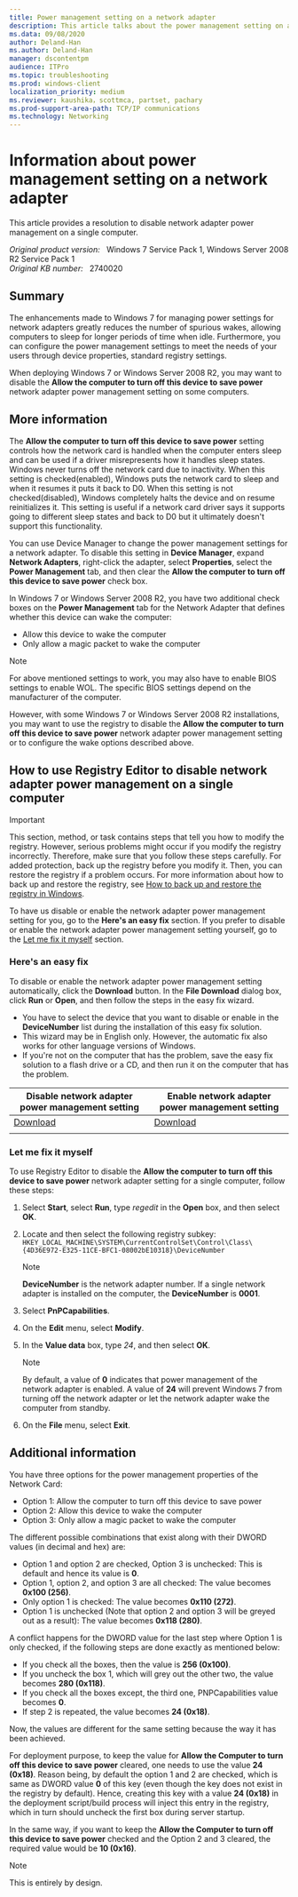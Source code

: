 ```yaml
---
title: Power management setting on a network adapter
description: This article talks about the power management setting on a network adapter. Provides resolutions to disable the network adapter power management on a single computer.
ms.data: 09/08/2020
author: Deland-Han
ms.author: Deland-Han
manager: dscontentpm
audience: ITPro
ms.topic: troubleshooting
ms.prod: windows-client
localization_priority: medium
ms.reviewer: kaushika，scottmca, partset, pachary
ms.prod-support-area-path: TCP/IP communications
ms.technology: Networking
---
```

# Information about power management setting on a network adapter

This article provides a resolution to disable network adapter power management on a single computer.

_Original product version:_ &nbsp; Windows 7 Service Pack 1, Windows Server 2008 R2 Service Pack 1  
_Original KB number:_ &nbsp; 2740020

## Summary

The enhancements made to Windows 7 for managing power settings for network adapters greatly reduces the number of spurious wakes, allowing computers to sleep for longer periods of time when idle. Furthermore, you can configure the power management settings to meet the needs of your users through device properties, standard registry settings.

When deploying Windows 7 or Windows Server 2008 R2, you may want to disable the **Allow the computer to turn off this device to save power** network adapter power management setting on some computers.

## More information

The **Allow the computer to turn off this device to save power** setting controls how the network card is handled when the computer enters sleep and can be used if a driver misrepresents how it handles sleep states. Windows never turns off the network card due to inactivity. When this setting is checked(enabled), Windows puts the network card to sleep and when it resumes it puts it back to D0. When this setting is not checked(disabled), Windows completely halts the device and on resume reinitializes it. This setting is useful if a network card driver says it supports going to different sleep states and back to D0 but it ultimately doesn't support this functionality.

You can use Device Manager to change the power management settings for a network adapter. To disable this setting in **Device Manager**, expand **Network Adapters**, right-click the adapter, select **Properties**, select the **Power Management** tab, and then clear the **Allow the computer to turn off this device to save power** check box.

In Windows 7 or Windows Server 2008 R2, you have two additional check boxes on the **Power Management** tab for the Network Adapter that defines whether this device can wake the computer:

- Allow this device to wake the computer
- Only allow a magic packet to wake the computer

> [!NOTE]
> For above mentioned settings to work, you may also have to enable BIOS settings to enable WOL. The specific BIOS settings depend on the manufacturer of the computer.

However, with some Windows 7 or Windows Server 2008 R2 installations, you may want to use the registry to disable the **Allow the computer to turn off this device to save power** network adapter power management setting or to configure the wake options described above.

## How to use Registry Editor to disable network adapter power management on a single computer

> [!IMPORTANT]
> This section, method, or task contains steps that tell you how to modify the registry. However, serious problems might occur if you modify the registry incorrectly. Therefore, make sure that you follow these steps carefully. For added protection, back up the registry before you modify it. Then, you can restore the registry if a problem occurs. For more information about how to back up and restore the registry, see [How to back up and restore the registry in Windows](https://support.microsoft.com/help/322756).

To have us disable or enable the network adapter power management setting for you, go to the **Here's an easy fix** section. If you prefer to disable or enable the network adapter power management setting yourself, go to the [Let me fix it myself](#let-me-fix-it-myself) section.

### Here's an easy fix

To disable or enable the network adapter power management setting automatically, click the **Download** button. In the **File Download** dialog box, click **Run** or **Open**, and then follow the steps in the easy fix wizard.

- You have to select the device that you want to disable or enable in the **DeviceNumber** list during the installation of this easy fix solution.
- This wizard may be in English only. However, the automatic fix also works for other language versions of Windows.
- If you're not on the computer that has the problem, save the easy fix solution to a flash drive or a CD, and then run it on the computer that has the problem.

|Disable network adapter power management setting|Enable network adapter power management setting|
|---|---|
|[Download](https://go.microsoft.com/?linkid=9820158)|[Download](https://go.microsoft.com/?linkid=9820157)|
|||

### Let me fix it myself

To use Registry Editor to disable the **Allow the computer to turn off this device to save power** network adapter setting for a single computer, follow these steps:

1. Select **Start**, select **Run**, type *regedit* in the **Open** box, and then select **OK**.
2. Locate and then select the following registry subkey:  
   `HKEY_LOCAL_MACHINE\SYSTEM\CurrentControlSet\Control\Class\{4D36E972-E325-11CE-BFC1-08002bE10318}\DeviceNumber`

    > [!NOTE]
    > **DeviceNumber** is the network adapter number. If a single network adapter is installed on the computer, the **DeviceNumber** is **0001**.

3. Select **PnPCapabilities**.
4. On the **Edit** menu, select **Modify**.
5. In the **Value data** box, type *24*, and then select **OK**.

    > [!NOTE]
    > By default, a value of **0** indicates that power management of the network adapter is enabled. A value of **24** will prevent Windows 7 from turning off the network adapter or let the network adapter wake the computer from standby.

6. On the **File** menu, select **Exit**.

## Additional information

You have three options for the power management properties of the Network Card:

- Option 1: Allow the computer to turn off this device to save power
- Option 2: Allow this device to wake the computer
- Option 3: Only allow a magic packet to wake the computer

The different possible combinations that exist along with their DWORD values (in decimal and hex) are:

- Option 1 and option 2 are checked, Option 3 is unchecked: This is default and hence its value is **0**.
- Option 1, option 2, and option 3 are all checked: The value becomes **0x100 (256)**.
- Only option 1 is checked: The value becomes **0x110 (272)**.
- Option 1 is unchecked (Note that option 2 and option 3 will be greyed out as a result): The value becomes **0x118 (280)**.

A conflict happens for the DWORD value for the last step where Option 1 is only checked, if the following steps are done exactly as mentioned below:

- If you check all the boxes, then the value is **256 (0x100)**.
- If you uncheck the box 1, which will grey out the other two, the value becomes **280 (0x118)**.
- If you check all the boxes except, the third one, PNPCapabilities value becomes **0**.
- If step 2 is repeated, the value becomes **24 (0x18)**.

Now, the values are different for the same setting because the way it has been achieved.

For deployment purpose, to keep the value for **Allow the Computer to turn off this device to save power** cleared, one needs to use the value **24 (0x18)**. Reason being, by default the option 1 and 2 are checked, which is same as DWORD value **0** of this key (even though the key does not exist in the registry by default). Hence, creating this key with a value **24 (0x18)** in the deployment script/build process will inject this entry in the registry, which in turn should uncheck the first box during server startup.

In the same way, if you want to keep the **Allow the Computer to turn off this device to save power** checked and the Option 2 and 3 cleared, the required value would be **10 (0x16)**.

> [!NOTE]
> This is entirely by design.
